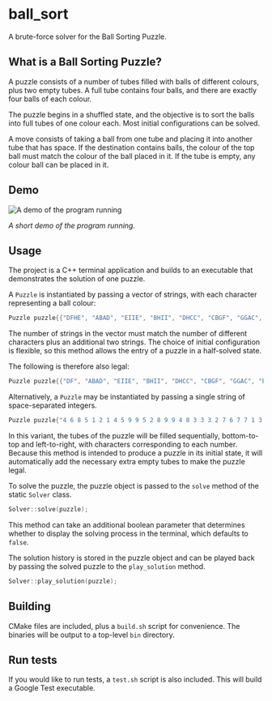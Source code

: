 # ball_sort

A brute-force solver for the Ball Sorting Puzzle.

## What is a Ball Sorting Puzzle?

A puzzle consists of a number of tubes filled with balls of different colours,
plus two empty tubes. A full tube contains four balls, and there are exactly
four balls of each colour.

The puzzle begins in a shuffled state, and the objective is to sort the balls
into full tubes of one colour each. Most initial configurations can be solved.

A move consists of taking a ball from one tube and placing it into another tube
that has space. If the destination contains balls, the colour of the top ball
must match the colour of the ball placed in it. If the tube is empty, any
colour ball can be placed in it.

## Demo
![A demo of the program running](https://github.com/D4n93r3ux/ball_sort/assets/61416292/cce0551c-dac6-4aad-b23d-ffd75374b5b5)

*A short demo of the program running.*

## Usage

The project is a C++ terminal application and builds to an executable that
demonstrates the solution of one puzzle.

A `Puzzle` is instantiated by passing a vector of strings, with each character
representing a ball colour:

```cpp
Puzzle puzzle{{"DFHE", "ABAD", "EIIE", "BHII", "DHCC", "CBGF", "GGAC", "EBFF", "HDAG", "", ""}};
```

The number of strings in the vector must match the number of different
characters plus an additional two strings. The choice of initial configuration
is flexible, so this method allows the entry of a puzzle in a half-solved state.

The following is therefore also legal:
```cpp
Puzzle puzzle{{"DF", "ABAD", "EIIE", "BHII", "DHCC", "CBGF", "GGAC", "EBFF", "HDAG", "E", "H"}};
```

Alternatively, a `Puzzle` may be instantiated by passing a single string of
space-separated integers.

```cpp
Puzzle puzzle{"4 6 8 5 1 2 1 4 5 9 9 5 2 8 9 9 4 8 3 3 3 2 7 6 7 7 1 3 5 2 6 6 8 4 1 7"};
```

In this variant, the tubes of the puzzle will be filled sequentially,
bottom-to-top and left-to-right, with characters corresponding to each number.
Because this method is intended to produce a puzzle in its initial state, it
will automatically add the necessary extra empty tubes to make the puzzle
legal.

To solve the puzzle, the puzzle object is passed to the `solve` method of the
static `Solver` class.

```cpp
Solver::solve(puzzle);
```

This method can take an additional boolean parameter that determines whether to
display the solving process in the terminal, which defaults to `false`.

The solution history is stored in the puzzle object and can be played back by
passing the solved puzzle to the `play_solution` method.

```cpp
Solver::play_solution(puzzle);
```

## Building

CMake files are included, plus a `build.sh` script for convenience. The
binaries will be output to a top-level `bin` directory.

## Run tests

If you would like to run tests, a `test.sh` script is also included. This will
build a Google Test executable.

